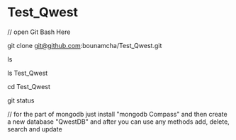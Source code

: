 # Test_Qwest

// open  Git Bash Here

git clone git@github.com:bounamcha/Test_Qwest.git

ls 

ls Test_Qwest

cd Test_Qwest

git status

// for the part of mongodb just install "mongodb Compass" and then create a new database "QwestDB" and after you can use any methods add, delete, search and update 